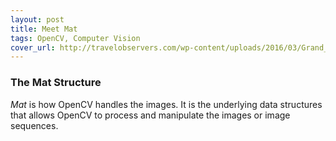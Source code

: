 ```yaml
---
layout: post
title: Meet Mat
tags: OpenCV, Computer Vision
cover_url: http://travelobservers.com/wp-content/uploads/2016/03/Grand_Prismatic_Spring2.jpg
---
```


### The Mat Structure

_Mat_ is how OpenCV handles the images. It is the underlying data structures that allows OpenCV to process and manipulate the images or image sequences.

